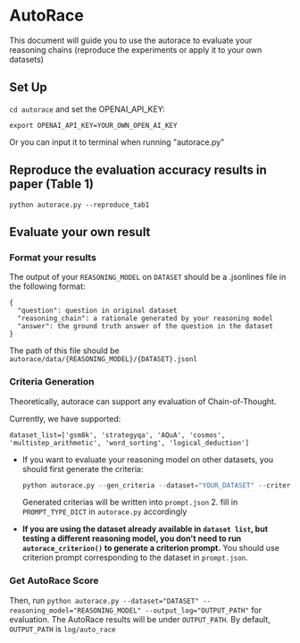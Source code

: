 # AutoRace

This document will guide you to use the autorace to evaluate your reasoning chains (reproduce the experiments or apply it to your own datasets)

## Set Up

`cd autorace` and set the OPENAI_API_KEY:

```
export OPENAI_API_KEY=YOUR_OWN_OPEN_AI_KEY
```

Or you can input it to terminal when running "autorace.py"

## Reproduce the evaluation accuracy results in paper (Table 1)

```
python autorace.py --reproduce_tab1
```

## Evaluate your own result

### Format your results

The output of your `REASONING_MODEL` on `DATASET` should be a .jsonlines file in the following format:

```jsonl
{
  "question": question in original dataset
  "reasoning_chain": a rationale generated by your reasoning model
  "answer": the ground truth answer of the question in the dataset
}
```

The path of this file should be `autorace/data/{REASONING_MODEL}/{DATASET}.jsonl`

### Criteria Generation
Theoretically, autorace can support any evaluation of Chain-of-Thought. 

Currently, we have supported:

 `dataset_list=['gsm8k', 'strategyqa', 'AQuA', 'cosmos', 'multistep_arithmetic', 'word_sorting', 'logical_deduction']`
 
* If you want to evaluate your reasoning model on other datasets, you should first generate the criteria:
  ```python
  python autorace.py --gen_criteria --dataset="YOUR_DATASET" --criteria_path="YOUR_CRITERIA_PROMPT_PATH.txt"
  ``` 
    
    Generated criterias will be written into `prompt.json`
  2. fill in `PROMPT_TYPE_DICT` in `autorace.py` accordingly

* **If you are using the dataset already available in `dataset list`, but testing a different reasoning model, you don't need to run `autorace_criterion()` to generate a criterion prompt.** You should use criterion prompt corresponding to the dataset in `prompt.json`.

### Get AutoRace Score

Then, run `python autorace.py --dataset="DATASET" --reasoning_model="REASONING_MODEL" --output_log="OUTPUT_PATH"` for evaluation. The AutoRace results will be under 
`OUTPUT_PATH`. By default, `OUTPUT_PATH` is `log/auto_race`




